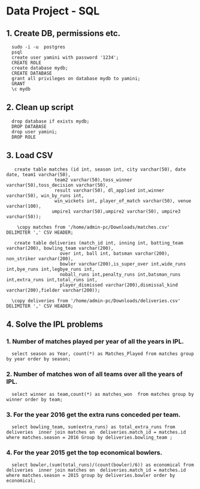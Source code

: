 # Data Project - SQL 
## 1. Create DB, permissions etc.
      sudo -i -u  postgres
      psql
      create user yamini with password '1234';
      CREATE ROLE
      create database mydb;
      CREATE DATABASE
      grant all privileges on database mydb to yamini;
      GRANT
      \c mydb
      

## 2. Clean up script

      drop database if exists mydb;
      DROP DATABASE
      drop user yamini;
      DROP ROLE
      
## 3. Load CSV
       create table matches (id int, season int, city varchar(50), date date, team1 varchar(50),
					  team2 varchar(50),toss_winner varchar(50),toss_decision varchar(50),
					  result varchar(50), dl_applied int,winner varchar(50), win_by_runs int,
					  win_wickets int, player_of_match varchar(50), venue varchar(100),
                     umpire1 varchar(50),umpire2 varchar(50), umpire3 varchar(50));
                     
        \copy matches from '/home/admin-pc/Downloads/matches.csv' DELIMITER ',' CSV HEADER;              

       create table deliveries (match_id int, inning int, batting_team varchar(200), bowling_team varchar(200),
                        over int, ball int, batsman varchar(200), non_striker varchar(200),
                        bowler varchar(200),is_super_over int,wide_runs int,bye_runs int,legbye_runs int,
                        noball_runs int,penalty_runs int,batsman_runs int,extra_runs int,total_runs int,
                        player_dismissed varchar(200),dismissal_kind varchar(200),fielder varchar(200));
                                               
      \copy deliveries from '/home/admin-pc/Downloads/deliveries.csv' DELIMITER ',' CSV HEADER;
                  
                        
                        
## 4. Solve the IPL problems

### 1. Number of matches played per year of all the years in IPL.

      select season as Year, count(*) as Matches_Played from matches group by year order by season;

### 2. Number of matches won of all teams over all the years of IPL.

      select winner as team,count(*) as matches_won  from matches group by winner order by team;

### 3. For the year 2016 get the extra runs conceded per team.

      select bowling_team, sum(extra_runs) as total_extra_runs from deliveries  inner join matches on  deliveries.match_id = matches.id  where matches.season = 2016 Group by deliveries.bowling_team ; 
     
### 4. For the year 2015 get the top economical bowlers.

      select bowler,(sum(total_runs)/(count(bowler)/6)) as economical from deliveries  inner join matches on  deliveries.match_id = matches.id  where matches.season = 2015 group by deliveries.bowler order by economical;







